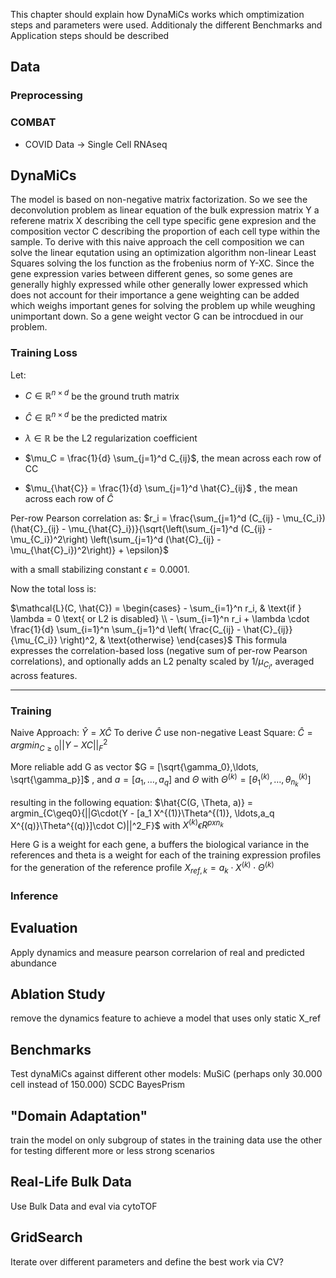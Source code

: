 This chapter should explain how DynaMiCs works which omptimization steps and parameters were used. 
Additionaly the different Benchmarks and Application steps should be described

## Data
### Preprocessing

### COMBAT
- COVID Data -> Single Cell RNAseq

## DynaMiCs
The model is based on non-negative matrix factorization. So we see the deconvolution problem as linear equation of the bulk expression matrix Y a referene matrix X describing the cell type specific gene expresion and the composition vector C describing the proportion of each cell type within the sample. To derive with this naive approach the cell composition we can solve the linear equtation using an optimization algorithm non-linear Least Squares solving the los function as the frobenius norm of Y-XC. 
Since the gene expression varies between different genes, so some genes are generally highly expressed while other generally lower expressed which does not account for their importance a gene weighting can be added which weighs important genes for solving the problem up while weughing unimportant down. So a gene weight vector G can be introcdued in our problem.

### Training Loss
Let:
- $C \in \mathbb{R}^{n \times d}$ be the ground truth matrix
    
- $\hat{C} \in \mathbb{R}^{n \times d}$ be the predicted matrix
    
- $\lambda \in \mathbb{R}$ be the L2 regularization coefficient
    
- $\mu_C = \frac{1}{d} \sum_{j=1}^d C_{ij}$, the mean across each row of CC
    
- $\mu_{\hat{C}} = \frac{1}{d} \sum_{j=1}^d \hat{C}_{ij}$ , the mean across each row of $\hat{C}$
    
Per-row Pearson correlation as: $r_i = \frac{\sum_{j=1}^d (C_{ij} - \mu_{C_i})(\hat{C}_{ij} - \mu_{\hat{C}_i})}{\sqrt{\left(\sum_{j=1}^d (C_{ij} - \mu_{C_i})^2\right) \left(\sum_{j=1}^d (\hat{C}_{ij} - \mu_{\hat{C}_i})^2\right)} + \epsilon}$

with a small stabilizing constant $\epsilon = 0.0001.$

Now the total loss is:

$\mathcal{L}(C, \hat{C}) = \begin{cases} - \sum_{i=1}^n r_i, & \text{if } \lambda = 0 \text{ or L2 is disabled} \\ - \sum_{i=1}^n r_i + \lambda \cdot \frac{1}{d} \sum_{i=1}^n \sum_{j=1}^d \left( \frac{C_{ij} - \hat{C}_{ij}}{\mu_{C_i}} \right)^2, & \text{otherwise} \end{cases}$
This formula expresses the correlation-based loss (negative sum of per-row Pearson correlations), and optionally adds an L2 penalty scaled by $1 / \mu_{C_i}$, averaged across features.

---


### Training
Naive Approach: $\hat{Y} = X \hat{C}$
To derive $\hat{C}$ use non-negative Least Square: $\hat{C} = argmin_{C\geq0}{||Y - XC||^2_F}$

More reliable add G as vector  $G = [\sqrt{\gamma_0},\ldots, \sqrt{\gamma_p}]$ , and $a = [a_1, \ldots, a_q]$ and $\Theta$ with $\Theta^{(k)} = [\theta_1^{(k)}, \ldots, \theta_{n_k}^{(k)}]$ 

resulting in the following equation: 
 $\hat{C(G, \Theta, a)} = argmin_{C\geq0}{||G\cdot(Y - [a_1 X^{(1)}\Theta^{(1)}, \ldots,a_q X^{(q)}\Theta^{(q)}]\cdot C)||^2_F}$
with $X^{(k)} \epsilon R^{p x n_k}$

Here G is a weight for each gene, a buffers the biological variance in the references and theta is a weight for each of the training expression profiles for the generation of the reference profile $X_{ref, k} = a_k \cdot X^{(k)} \cdot \Theta^{(k)}$
### Inference

## Evaluation
Apply dynamics and measure pearson correlarion of real and predicted abundance
## Ablation Study
remove the dynamics feature to achieve a model that uses only static X_ref

## Benchmarks
Test dynaMiCs against different other models: 
MuSiC (perhaps only 30.000 cell instead of 150.000)
SCDC
BayesPrism
## "Domain Adaptation"
train the model on only subgroup of states in the training data use the other for testing
different more or less strong scenarios
## Real-Life Bulk Data
Use Bulk Data and eval via cytoTOF

## GridSearch
Iterate over different parameters and define the best work via CV?
